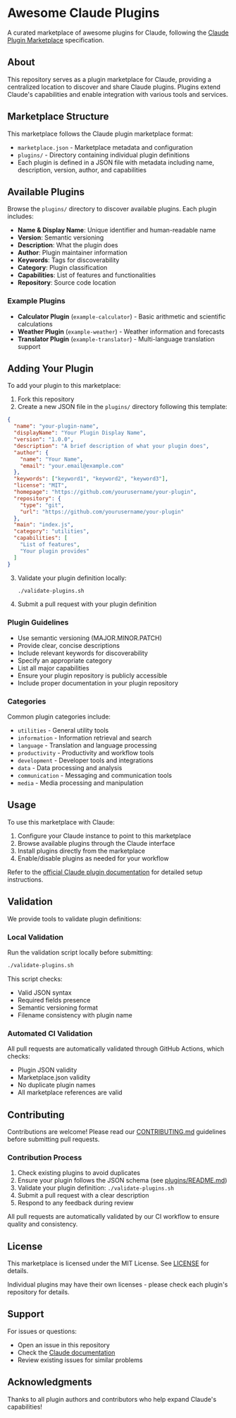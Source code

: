 # Awesome Claude Plugins

A curated marketplace of awesome plugins for Claude, following the [Claude Plugin Marketplace](https://docs.claude.com/en/docs/claude-code/plugin-marketplaces) specification.

## About

This repository serves as a plugin marketplace for Claude, providing a centralized location to discover and share Claude plugins. Plugins extend Claude's capabilities and enable integration with various tools and services.

## Marketplace Structure

This marketplace follows the Claude plugin marketplace format:

- `marketplace.json` - Marketplace metadata and configuration
- `plugins/` - Directory containing individual plugin definitions
- Each plugin is defined in a JSON file with metadata including name, description, version, author, and capabilities

## Available Plugins

Browse the `plugins/` directory to discover available plugins. Each plugin includes:

- **Name & Display Name**: Unique identifier and human-readable name
- **Version**: Semantic versioning
- **Description**: What the plugin does
- **Author**: Plugin maintainer information
- **Keywords**: Tags for discoverability
- **Category**: Plugin classification
- **Capabilities**: List of features and functionalities
- **Repository**: Source code location

### Example Plugins

- **Calculator Plugin** (`example-calculator`) - Basic arithmetic and scientific calculations
- **Weather Plugin** (`example-weather`) - Weather information and forecasts
- **Translator Plugin** (`example-translator`) - Multi-language translation support

## Adding Your Plugin

To add your plugin to this marketplace:

1. Fork this repository
2. Create a new JSON file in the `plugins/` directory following this template:

```json
{
  "name": "your-plugin-name",
  "displayName": "Your Plugin Display Name",
  "version": "1.0.0",
  "description": "A brief description of what your plugin does",
  "author": {
    "name": "Your Name",
    "email": "your.email@example.com"
  },
  "keywords": ["keyword1", "keyword2", "keyword3"],
  "license": "MIT",
  "homepage": "https://github.com/yourusername/your-plugin",
  "repository": {
    "type": "git",
    "url": "https://github.com/yourusername/your-plugin"
  },
  "main": "index.js",
  "category": "utilities",
  "capabilities": [
    "List of features",
    "Your plugin provides"
  ]
}
```

3. Validate your plugin definition locally:
   ```bash
   ./validate-plugins.sh
   ```

4. Submit a pull request with your plugin definition

### Plugin Guidelines

- Use semantic versioning (MAJOR.MINOR.PATCH)
- Provide clear, concise descriptions
- Include relevant keywords for discoverability
- Specify an appropriate category
- List all major capabilities
- Ensure your plugin repository is publicly accessible
- Include proper documentation in your plugin repository

### Categories

Common plugin categories include:
- `utilities` - General utility tools
- `information` - Information retrieval and search
- `language` - Translation and language processing
- `productivity` - Productivity and workflow tools
- `development` - Developer tools and integrations
- `data` - Data processing and analysis
- `communication` - Messaging and communication tools
- `media` - Media processing and manipulation

## Usage

To use this marketplace with Claude:

1. Configure your Claude instance to point to this marketplace
2. Browse available plugins through the Claude interface
3. Install plugins directly from the marketplace
4. Enable/disable plugins as needed for your workflow

Refer to the [official Claude plugin documentation](https://docs.claude.com/en/docs/claude-code/plugin-marketplaces) for detailed setup instructions.

## Validation

We provide tools to validate plugin definitions:

### Local Validation

Run the validation script locally before submitting:

```bash
./validate-plugins.sh
```

This script checks:
- Valid JSON syntax
- Required fields presence
- Semantic versioning format
- Filename consistency with plugin name

### Automated CI Validation

All pull requests are automatically validated through GitHub Actions, which checks:
- Plugin JSON validity
- Marketplace.json validity
- No duplicate plugin names
- All marketplace references are valid

## Contributing

Contributions are welcome! Please read our [CONTRIBUTING.md](CONTRIBUTING.md) guidelines before submitting pull requests.

### Contribution Process

1. Check existing plugins to avoid duplicates
2. Ensure your plugin follows the JSON schema (see [plugins/README.md](plugins/README.md))
3. Validate your plugin definition: `./validate-plugins.sh`
4. Submit a pull request with a clear description
5. Respond to any feedback during review

All pull requests are automatically validated by our CI workflow to ensure quality and consistency.

## License

This marketplace is licensed under the MIT License. See [LICENSE](LICENSE) for details.

Individual plugins may have their own licenses - please check each plugin's repository for details.

## Support

For issues or questions:
- Open an issue in this repository
- Check the [Claude documentation](https://docs.claude.com)
- Review existing issues for similar problems

## Acknowledgments

Thanks to all plugin authors and contributors who help expand Claude's capabilities!
